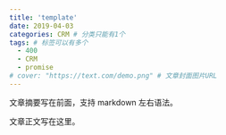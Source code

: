 ```yaml
---
title: 'template'
date: 2019-04-03
categories: CRM # 分类只能有1个
tags: # 标签可以有多个
  - 400
  - CRM
  - promise
# cover: "https://text.com/demo.png" # 文章封面图片URL
---
```


文章摘要写在前面，支持 markdown 左右语法。

<!-- more -->

文章正文写在这里。

